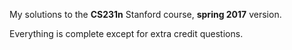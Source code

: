 My solutions to the <b>CS231n</b> Stanford course, <b>spring 2017</b> version.

Everything is complete except for extra credit questions.
